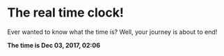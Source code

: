 # The real time clock!

Ever wanted to know what the time is? Well, your journey is about to end!

**The time is Dec 03, 2017, 02:06**